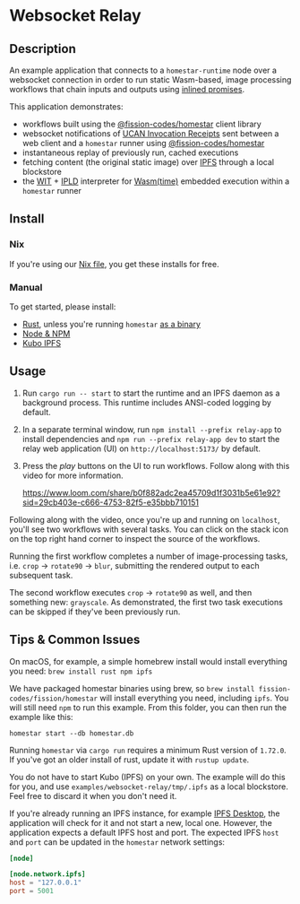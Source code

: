 # Websocket Relay

## Description

An example application that connects to a `homestar-runtime` node
over a websocket connection in order to run static Wasm-based, image
processing workflows that chain inputs and outputs using
[inlined promises][pipelines].

This application demonstrates:

  * workflows built using the
    [@fission-codes/homestar][@fission-codes/homestar] client library
  * websocket notifications of [UCAN Invocation Receipts][spec-receipts] sent
    between a web client and a `homestar` runner using [@fission-codes/homestar][@fission-codes/homestar]
  * instantaneous replay of previously run, cached executions
  * fetching content (the original static image) over [IPFS][ipfs]
    through a local blockstore
  * the [WIT][wit] + [IPLD][ipld] interpreter for
    [Wasm(time)][wasmtime] embedded execution within a `homestar` runner

## Install

### Nix

If you're using our [Nix file](../../flake.nix), you get these installs for free.

### Manual

To get started, please install:

* [Rust][install-rust], unless you're running `homestar` [as a binary][rust-binary]
* [Node & NPM][install-npm]
* [Kubo IPFS][install-ipfs]

## Usage

1. Run `cargo run -- start` to start the runtime and an IPFS daemon as a
   background process. This runtime includes ANSI-coded logging by default.

2. In a separate terminal window, run `npm install --prefix relay-app` to
   install dependencies and `npm run --prefix relay-app dev` to start the
   relay web application (UI) on `http://localhost:5173/` by default.

3. Press the *play* buttons on the UI to run workflows. Follow along with this
   video for more information.

   https://www.loom.com/share/b0f882adc2ea45709d1f3031b5e61e92?sid=29cb403e-c666-4753-82f5-e35bbb710151

Following along with the video, once you're up and running on `localhost`,
you'll see two workflows with several tasks. You can click on the stack icon on
the top right hand corner to inspect the source of the workflows.

Running the first workflow completes a number of image-processing tasks, i.e.
`crop` -> `rotate90` -> `blur`, submitting the rendered output to each
subsequent task.

The second workflow executes `crop` -> `rotate90` as well, and then something
new: `grayscale`. As demonstrated, the first two task executions can be skipped
if they've been previously run.

## Tips & Common Issues

On macOS, for example, a simple homebrew install would install everything you
need: `brew install rust npm ipfs`

We have packaged homestar binaries using brew, so
`brew install fission-codes/fission/homestar` will install everything you need,
including `ipfs`. You will still need `npm` to run this example. From this folder, you can then run the example like this:

```
homestar start --db homestar.db
```

Running `homestar` via `cargo run` requires a minimum Rust version of
`1.72.0`. If you've got an older install of rust, update it with
`rustup update`.

You do not have to start Kubo (IPFS) on your own. The example will do this
for you, and use `examples/websocket-relay/tmp/.ipfs` as a local blockstore.
Feel free to discard it when you don't need it.

If you're already running an IPFS instance, for example [IPFS Desktop][ipfs-desktop],
the application will check for it and not start a new, local one.
However, the application expects a default IPFS host and port. The expected
IPFS `host` and `port` can be updated in the `homestar` network settings:

``` toml
[node]

[node.network.ipfs]
host = "127.0.0.1"
port = 5001
```

[@fission-codes/homestar]: https://www.npmjs.com/package/@fission-codes/homestar
[install-ipfs]: https://docs.ipfs.tech/install/
[install-npm]: https://docs.npmjs.com/downloading-and-installing-node-js-and-npm
[install-rust]: https://www.rust-lang.org/tools/install
[ipfs]: https://ipfs.tech/
[ipfs-desktop]: https://docs.ipfs.tech/install/ipfs-desktop/
[ipld]: https://ipld.io/
[pipelines]: https://github.com/ucan-wg/invocation#9-pipelines
[rust-binary]: https://doc.rust-lang.org/book/ch01-03-hello-cargo.html#building-for-release
[spec-receipts]: https://github.com/ucan-wg/invocation#8-receipt
[wasmtime]: https://github.com/bytecodealliance/wasmtime
[wit]: https://github.com/WebAssembly/component-model/blob/main/design/mvp/WIT.md
